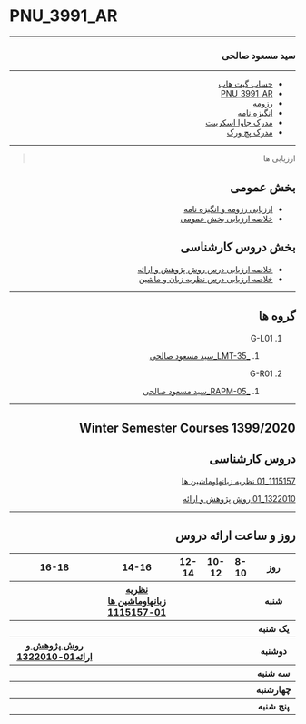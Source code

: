 # PNU_3991_AR
----------
<div dir="rtl">
   
### سید مسعود صالحی

---
- [حساب گیت هاب](https://github.com/msalehis)
- [ PNU_3991_AR](https://github.com/msalehis/PNU_3991_AR)
- [ رزومه](https://msalehis.github.io/masoud1369/)
- [انگیزه نامه](https://github.com/msalehis/SOP/)
- [مدرک جاوا اسکریپت](https://www.sololearn.com/Certificate/1024-20278133/pdf/)
- [مدرک پچ ورک]()
-------------------
> ارزیابی ها

##  بخش عمومی
- [ارزیابی رزومه و انگیزه نامه](ms_CV_CheckList_AR_3991.pdf)
- [خلاصه ارزیابی بخش عمومی](ms_GeneralSection_CheckList_AR_3991.pdf)

##  بخش دروس کارشناسی
- [خلاصه ارزیابی درس روش پژوهش و ارائه](https://github.com/msalehis/PNU_3991_AR/blob/masoud/ResearchAndPresentationMethods/ms_ResearchAndPresentationMethods_CheckList_AR_3991%20(1).pdf)
- [خلاصه ارزیابی درس نظریه زبان و ماشین](https://github.com/msalehis/PNU_3991_AR/blob/masoud/Theory-of-Languages-and-Machines/ms_Theory-of-Languages-and-Machines_CheckList_AR_3991.pdf)

----------


## گروه ها

1. G-L01

   1. [_LMT-35_سید مسعود صالحی](https://github.com/AliRazavi-edu/PNU_3991/tree/master/_BSc/Theory-of-Languages-and-Machines/_1115157_01/35_%D8%B3%D9%8A%D8%AF%D9%85%D8%B3%D8%B9%D9%88%D8%AF%20%D8%B5%D8%A7%D9%84%D8%AD%D9%8A)


2. G-R01
 
   1. [_RAPM-05_سید مسعود صالحی](https://github.com/AliRazavi-edu/PNU_3991/tree/master/_BSc/ResearchAndPresentationMethods/1115133_01/05_%D8%B3%D9%8A%D8%AF%D9%85%D8%B3%D8%B9%D9%88%D8%AF%20%D8%B5%D8%A7%D9%84%D8%AD%D9%8A)
   
-----------------



## Winter Semester Courses 1399/2020

## دروس کارشناسی

[1115157_01 نظريه زبانهاوماشين ها](https://github.com/AliRazavi-edu/PNU_3991/tree/master/_BSc/Theory-of-Languages-and-Machines)

[1322010_01 روش پژوهش و ارائه](https://github.com/AliRazavi-edu/PNU_3991/tree/master/_BSc/ResearchAndPresentationMethods)

-----------------
## روز و ساعت ارائه دروس

<div dir="ltr">

<table style="width:100%">
  <tr>
    <th >16-18</th>
    <th >14-16</th>
    <th >12-14</th>
    <th>10-12</th>
    <th>8-10</th>
    <th>روز</th>
   </tr>
  <tr>
    <th ></th>
    <th ><a href="https://github.com/AliRazavi-edu/PNU_3991/tree/master/_BSc/Theory-of-Languages-and-Machines" >نظريه زبانهاوماشين ها 01-1115157
</a></th>
    <th ><a </a></th>
    <th></th>
    <th></th>
    <th>شنبه</th>
  </tr>
   <tr>
    <th ></th>
    <th ></th>
    <th></th>
    <th></th>
    <th ></th>
    <th>یک شنبه</th>
  </tr>
   <tr>
     <th ><a href="https://github.com/AliRazavi-edu/PNU_3991/tree/master/_BSc/ResearchAndPresentationMethods">روش پژوهش و ارائه01-1322010</a> </th>
     <th ><a </a></th>
     <th><a </a></th>
     <th><a </a></th>
    <th ></th>   
    <th>دوشنبه</th>
  </tr>
   <tr>
    <th ></th>
    <th ></th>
    <th></th>
    <th></th>
    <th ></th>
    <th>سه شنبه</th>
  </tr>
   <tr>
    <th ></th>
    <th ></th>
    <th></th>
    <th></th>
     <th ><a </a></th>
    <th>چهارشنبه</th>
  </tr>
   <tr>
    <th ></th>
     <th ><a  </a></th>
     <th ><a </a></th>
     <th><a  </a></th>
    <th><a </a></th>
    <th>پنج شنبه</th>
  </tr>
</table>

